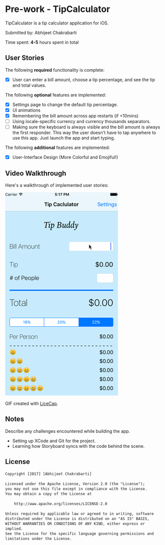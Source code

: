 # Pre-work - TipCalculator

TipCalculator is a tip calculator application for iOS.

Submitted by: Abhijeet Chakrabarti

Time spent: **4-5** hours spent in total

## User Stories

The following **required** functionality is complete:

* [x] User can enter a bill amount, choose a tip percentage, and see the tip and total values.

The following **optional** features are implemented:
* [x] Settings page to change the default tip percentage.
* [x] UI animations
* [x] Remembering the bill amount across app restarts (if <10mins)
* [ ] Using locale-specific currency and currency thousands separators.
* [ ] Making sure the keyboard is always visible and the bill amount is always the first responder. This way the user doesn't have to tap anywhere to use this app. Just launch the app and start typing.

The following **additional** features are implemented:

- [x] User-Interface Design (More Colorful and Emojiful!)

## Video Walkthrough 

Here's a walkthrough of implemented user stories:

![](https://github.com/abhic001/tip-calculator/blob/master/demo.gif)

GIF created with [LiceCap](http://www.cockos.com/licecap/).

## Notes

Describe any challenges encountered while building the app.

- Setting up XCode and Git for the project.
- Learning how Storyboard syncs with the code behind the scene.

## License

    Copyright [2017] [Abhijeet Chakrabarti]

    Licensed under the Apache License, Version 2.0 (the "License");
    you may not use this file except in compliance with the License.
    You may obtain a copy of the License at

        http://www.apache.org/licenses/LICENSE-2.0

    Unless required by applicable law or agreed to in writing, software
    distributed under the License is distributed on an "AS IS" BASIS,
    WITHOUT WARRANTIES OR CONDITIONS OF ANY KIND, either express or implied.
    See the License for the specific language governing permissions and
    limitations under the License.

